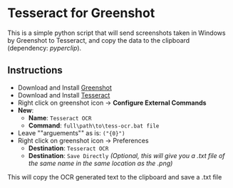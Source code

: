 # Tesseract for Greenshot

This is a simple python script that will send screenshots taken in Windows by Greenshot to Tesseract, and copy the data to the clipboard (dependency: *pyperclip*).

## Instructions

- Download and Install [Greenshot](https://getgreenshot.org/downloads/)
- Download and Install  [Tesseract](https://github.com/UB-Mannheim/tesseract/wiki)
- Right click on greenshot icon $\to$ **Configure External Commands**
- **New**:
  - **Name**: `Tesseract OCR` 
  - **Command**: `full\path\to\tess-ocr.bat file`
- Leave ""arguements"" as is: `("{0}")`
- Right click on greenshot icon $\to$ Preferences
  - **Destination**: `Tesseract OCR`
  - **Destination**: `Save Directly`
    *(Optional, this will give you a .txt file of the same name in the same location as the .png)*

This will copy the OCR generated text to the clipboard and save a .txt file

